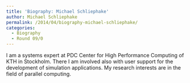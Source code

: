 ```yaml
---
title: 'Biography: Michael Schliephake'
author: Michael Schliephake
permalink: /2014/04/biography-michael-schliephake/
categories:
  - Biography
  - Round 09/0
---
```

I am a systems expert at PDC Center for High Performance Computing of KTH in Stockholm. There I am involved also with user support for the development of simulation applications. My research interests are in the field of parallel computing.
